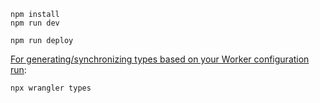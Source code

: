 ```
npm install
npm run dev
```

```
npm run deploy
```

[For generating/synchronizing types based on your Worker configuration run](https://developers.cloudflare.com/workers/wrangler/commands/#types):

```
npx wrangler types
```
